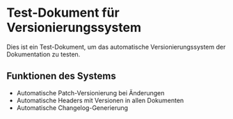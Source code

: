 <!-- Version: 0.1.1 | Last Updated: 2025-05-19 13:55:09 UTC -->

# Test-Dokument für Versionierungssystem

Dies ist ein Test-Dokument, um das automatische Versionierungssystem der Dokumentation zu testen.

## Funktionen des Systems

- Automatische Patch-Versionierung bei Änderungen
- Automatische Headers mit Versionen in allen Dokumenten
- Automatische Changelog-Generierung 
